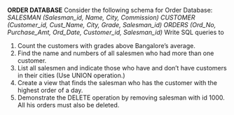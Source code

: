 **ORDER DATABASE**
Consider the following schema for Order Database:
_SALESMAN (Salesman_id, Name, City, Commission) 
CUSTOMER (Customer_id, Cust_Name, City, Grade, Salesman_id)
ORDERS (Ord_No, Purchase_Amt, Ord_Date, Customer_id, Salesman_id)_
Write SQL queries to
1. Count the customers with grades above Bangalore’s average.
2. Find the name and numbers of all salesmen who had more than one customer.
3. List all salesmen and indicate those who have and don’t have customers in their cities
(Use UNION operation.)
4. Create a view that finds the salesman who has the customer with the highest order of a 
day.
5. Demonstrate the DELETE operation by removing salesman with id 1000. All his orders 
must also be deleted.

